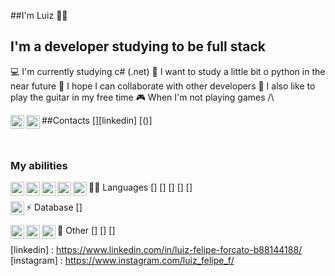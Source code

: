 ##I'm Luiz 👨‍💻

## I'm a developer studying to be full stack
:computer: I'm currently studying c# (.net)
:snake: I want to study a little bit o python in the near future
:handshake: I hope I can collaborate with other developers
:guitar: I also like to play the guitar in my free time
:video_game: When I'm not playing games /\ 


##Contacts
[<img align="left" width="22px" src="https://img.shields.io/badge/LinkedIn-0077B5?style=for-the-badge&logo=linkedin&logoColor=white"/>][linkedin]
<img align="left" width="22px" src="https://img.shields.io/badge/Instagram-E4405F?style=for-the-badge&logo=instagram&logoColor=white"/>[()]

</br>

### My abilities

👩‍💻 Languages 
[<img align="left" width="22px" src="https://img.shields.io/badge/JavaScript-323330?style=for-the-badge&logo=javascript&logoColor=F7DF1E"/>]
[<img align="left" width="22px" src="https://img.shields.io/badge/C%23-239120?style=for-the-badge&logo=c-sharp&logoColor=white"/>]
[<img align="left" width="22px" src="https://img.shields.io/badge/PHP-777BB4?style=for-the-badge&logo=php&logoColor=white"/>]
[<img align="left" width="22px" src="https://img.shields.io/badge/HTML5-E34F26?style=for-the-badge&logo=html5&logoColor=white"/>]
[<img align="left" width="22px" src="https://img.shields.io/badge/CSS3-1572B6?style=for-the-badge&logo=css3&logoColor=white"/>]
</br>

⚡ Database
[<img align="left" width="22px" src="https://img.shields.io/badge/MySQL-00000F?style=for-the-badge&logo=mysql&logoColor=white"/>]

:gem: Other
[<img align="left" width="22px" src="https://img.shields.io/badge/Unity-100000?style=for-the-badge&logo=unity&logoColor=white"/>]
[<img align="left" width="22px" src="https://img.shields.io/badge/Bootstrap-563D7C?style=for-the-badge&logo=bootstrap&logoColor=white"/>]
[<img align="left" width="22px" src="https://img.shields.io/badge/npm-CB3837?style=for-the-badge&logo=npm&logoColor=white"/>]



[linkedin] : https://www.linkedin.com/in/luiz-felipe-forcato-b88144188/
[instagram] : https://www.instagram.com/luiz_felipe_f/

